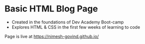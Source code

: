 # Basic HTML Blog Page
* Created in the foundations of Dev Academy Boot-camp
* Explores HTML & CSS in the first few weeks of learning to code

Page is live at https://nimesh-govind.github.io/
